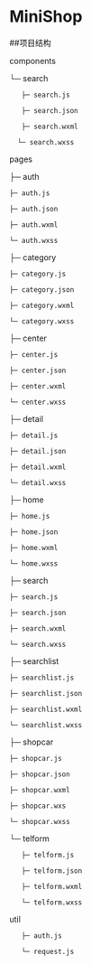 # MiniShop
##项目结构

components

└─ search

       ├─ search.js
       
       ├─ search.json
       
       ├─ search.wxml
       
      └─ search.wxss
       
pages

├─ auth

    ├─ auth.js

    ├─ auth.json

    ├─ auth.wxml

    └─ auth.wxss

├─ category

    ├─ category.js

    ├─ category.json

    ├─ category.wxml

    └─ category.wxss

├─ center

    ├─ center.js

    ├─ center.json

    ├─ center.wxml

    └─ center.wxss

├─ detail

    ├─ detail.js

    ├─ detail.json

    ├─ detail.wxml

    └─ detail.wxss

├─ home

    ├─ home.js

    ├─ home.json

    ├─ home.wxml

    └─ home.wxss

├─ search

    ├─ search.js

    ├─ search.json

    ├─ search.wxml

    └─ search.wxss

├─ searchlist

    ├─ searchlist.js

    ├─ searchlist.json

    ├─ searchlist.wxml

    └─ searchlist.wxss

├─ shopcar

    ├─ shopcar.js

    ├─ shopcar.json

    ├─ shopcar.wxml

    ├─ shopcar.wxs

    └─ shopcar.wxss

└─ telform

       ├─ telform.js
       
       ├─ telform.json
       
       ├─ telform.wxml
       
       └─ telform.wxss
       
       
util

       ├─ auth.js

       └─ request.js
